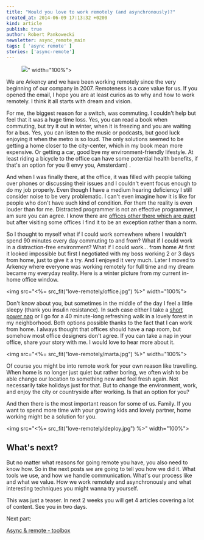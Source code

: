 ```yaml
---
title: "Would you love to work remotely (and asynchronously)?"
created_at: 2014-06-09 17:13:32 +0200
kind: article
publish: true
author: Robert Pankowecki
newsletter: async_remote_main
tags: [ 'async remote' ]
stories: ['async-remote']
---
```


<p>
  <figure>
    <img src="<%= src_fit("love-remotely/remote.jpg") %>" width="100%">
  </figure>
</p>

We are Arkency and we have been working remotely since the very beginning of our company in 2007. Remoteness is a core value for us. If you opened the email, I hope you are at least curios as to why and how to work remotely. I think it all starts with dream and vision.

<!-- more -->

For me, the biggest reason for a switch, was commuting. I couldn't help but feel that it was a huge time loss. Yes, you can read a book when commuting, but try it out in winter, when it is freezing and you are waiting for a bus. Yes, you can listen to the music or podcasts, but good luck enjoying it when the metro is so loud. The only solutions seemed to be getting a home closer to the city-center, which in my book mean more expensive. Or getting a car, good bye my environment-friendly lifestyle. At least riding a bicycle to the office can have some potential health benefits, if that's an option for you (I envy you, Amsterdam) .

And when I was finally there, at the office, it was filled with people talking over phones or discussing their issues and I couldn't event focus enough to do my job properly. Even though I have a medium hearing deficiency I still consider noise to be very problematic. I can't even imagine how it is like for people who don't have such kind of condition. For them the reality is even louder than for me. Distracted programmer is not an effective programmer, I am sure you can agree. I know there are [offices other there which are quiet](https://signalvnoise.com/posts/3357-an-office-with-ldquolibrary-rulesrdquo) but after visiting some offices I find it to be an exception rather than a norm.

So I thought to myself what if I could work somewhere where I wouldn't spend 90 minutes every day commuting to and from? What if I could work in a distraction-free environment? What if I could work... from home At first it looked impossible but first I negotiated with my boss working 2 or 3 days from home, just to give it a try. And I enjoyed it very much. Later I moved to Arkency where everyone was working remotely for full time and my dream became my everyday reality. Here is a winter picture from my current in-home office window.

<img src="<%= src_fit("love-remotely/office.jpg") %>" width="100%">

Don't know about you, but sometimes in the middle of the day I feel a little sleepy (thank you insulin resistance). In such case either I take a [short power nap](http://en.wikipedia.org/wiki/Power_nap) or I go for a 40 minute-long refreshing walk in a lovely forest in my neighborhood. Both options possible thanks to the fact that I can work from home. I always thought that offices should have a nap room, but somehow most office designers don't agree. If you can take a nap in your office, share your story with me. I would love to hear more about it.

<img src="<%= src_fit("love-remotely/marta.jpg") %>" width="100%">

Of course you might be into remote work for your own reason like travelling. When home is no longer just quiet but rather boring, we often wish to be able change our location to something new and feel fresh again. Not necessarily take holidays just for that. But to change the environment, work, and enjoy the city or countryside after working. Is that an option for you?

And then there is the most important reason for some of us. Family. If you want to spend more time with your growing kids and lovely partner, home working might be a solution for you.

<img src="<%= src_fit("love-remotely/deploy.jpg") %>" width="100%">

## What's next?

But no matter what reasons for going remote you have, you also need to know how. So in the next posts we are going to tell you how we did it. What tools we use, and how we handle communication. What's our process like and what we value. How we work remotely and asynchronously and what interesting techniques you might wanna try yourself.

This was just a teaser. In next 2 weeks you will get 4 articles covering a lot of content. See you in two days.

Next part:

[Async & remote - toolbox](/2014/06/async-remote-toolbox/)
